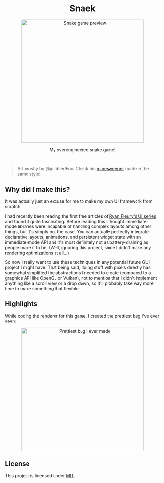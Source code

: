 <p align="center">
  <h1 align="center">Snaek</h1>
  <p align="center">
    <img height="400" src="https://fs.speykious.dev/snaek/snaek-preview.png" alt="Snake game preview">
  </p>
  <div align="center">My overengineered snake game!</div>
</p>

&nbsp;

> Art mostly by @jumbledFox.
> Check his [minesweeper](https://github.com/jumbledFox/minesweeper) made in the same style!

## Why did I make this?

It was actually just an excuse for me to make my own UI framework from scratch.

I had recently been reading the first free articles of [Ryan Fleury's UI series](https://www.rfleury.com/p/ui-series-table-of-contents) and found it quite fascinating. Before reading this I thought immediate-mode libraries were incapable of handling complex layouts among other things, but it's simply not the case. You can actually perfectly integrate declarative layouts, animations, and persistent widget state with an immediate-mode API and it's most definitely not as battery-draining as people make it to be. (Well, ignoring this project, since I didn't make any rendering optimizations at all...)

So now I really want to use these techniques in any potential future GUI project I might have. That being said, doing stuff with pixels directly has somewhat simplified the abstractions I needed to create (compared to a graphics API like OpenGL or Vulkan), not to mention that I didn't implement anything like a scroll view or a drop down, so it'll probably take way more time to make something that flexible.

## Highlights

While coding the renderer for this game, I created the prettiest bug I've ever seen:

<p align="center">
  <img height="400" src="https://fs.speykious.dev/snaek/prettiest-bug-i-ever-made.png" alt="Prettiest bug I ever made">
</p>

## License

This project is licensed under [MIT](/LICENSE).